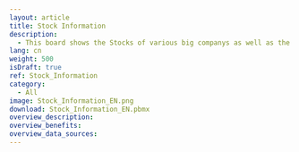 ```yaml
---
layout: article
title: Stock Information
description: 
  - This board shows the Stocks of various big companys as well as the OHLC values
lang: cn
weight: 500
isDraft: true
ref: Stock_Information
category:
  - All
image: Stock_Information_EN.png
download: Stock_Information_EN.pbmx
overview_description:
overview_benefits:
overview_data_sources:
---
```

